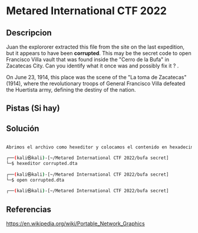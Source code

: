 # Metared International CTF 2022

## Descripcion

Juan the explororer extracted this file from the site on the last expedition, but it appears to have been **corrupted**. This may be the secret code to open Francisco Villa vault that was found inside the "Cerro de la Bufa" in Zacatecas City. Can you identify what it once was and possibly fix it ? .

On June 23, 1914, this place was the scene of the "La toma de Zacatecas" (1914), where the revolutionary troops of General Francisco Villa defeated the Huertista army, defining the destiny of the nation.

## Pistas (Si hay)



## Solución

``` Bash

Abrimos el archivo como hexeditor y colocamos el contenido en hexadecimal para poder poner los caracteres como PNG y IHDR, al hacerlo podemos abrir la imagen

┌──(kali㉿kali)-[~/Metared International CTF 2022/bufa secret]
└─$ hexeditor corrupted.dta 
                                                                                                                   
┌──(kali㉿kali)-[~/Metared International CTF 2022/bufa secret]
└─$ open corrupted.dta 
                                                                                                                   
┌──(kali㉿kali)-[~/Metared International CTF 2022/bufa secret]


```

## Referencias

https://en.wikipedia.org/wiki/Portable_Network_Graphics